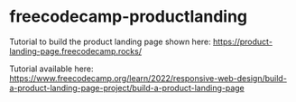 # freecodecamp-productlanding
Tutorial to build the product landing page shown here: https://product-landing-page.freecodecamp.rocks/

Tutorial available here: https://www.freecodecamp.org/learn/2022/responsive-web-design/build-a-product-landing-page-project/build-a-product-landing-page